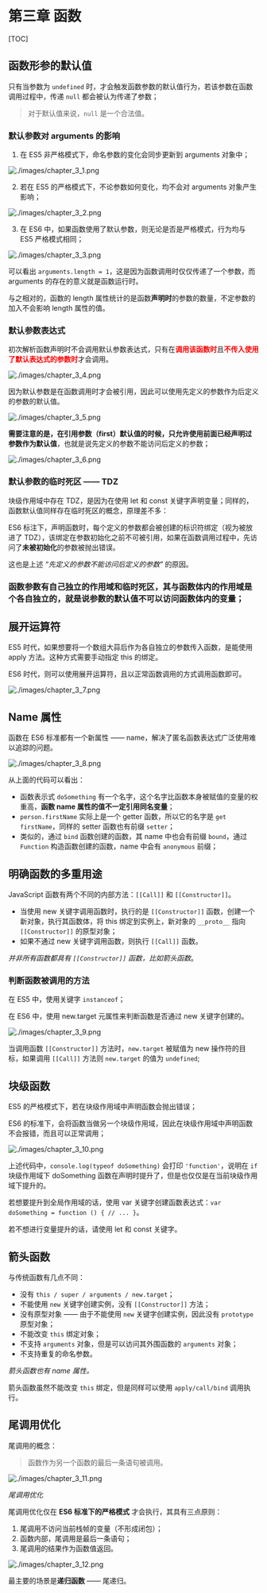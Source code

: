 # 第三章 函数

[TOC]

## 函数形参的默认值

只有当参数为 `undefined` 时，才会触发函数参数的默认值行为，若该参数在函数调用过程中，传递 `null` 都会被认为传递了参数；

> 对于默认值来说，`null` 是一个合法值。

### 默认参数对 arguments 的影响

1. 在 ES5 非严格模式下，命名参数的变化会同步更新到 arguments 对象中；

![./images/chapter_3_1.png](./images/chapter_3_1.png)

2. 若在 ES5 的严格模式下，不论参数如何变化，均不会对 arguments 对象产生影响；

![./images/chapter_3_2.png](./images/chapter_3_2.png)

3. 在 ES6 中，如果函数使用了默认参数，则无论是否是严格模式，行为均与 ES5 严格模式相同；
   
![./images/chapter_3_3.png](./images/chapter_3_3.png)

可以看出 `arguments.length = 1`，这是因为函数调用时仅仅传递了一个参数，而 arguments 的存在的意义就是函数运行时。

与之相对的，函数的 length 属性统计的是函数**声明时**的参数的数量，不定参数的加入不会影响 length 属性的值。


### 默认参数表达式

初次解析函数声明时不会调用默认参数表达式，只有在<font style="color: red; font-weight: bold;">调用该函数时</font>且<font style="color: red;font-weight: bold;">不传入使用了默认表达式的参数时</font>才会调用。

![./images/chapter_3_4.png](./images/chapter_3_4.png)

因为默认参数是在函数调用时才会被引用，因此可以使用先定义的参数作为后定义的参数的默认值。

![./images/chapter_3_5.png](./images/chapter_3_5.png)

**需要注意的是，在引用参数（first）默认值的时候，只允许使用前面已经声明过参数作为默认值**，也就是说先定义的参数不能访问后定义的参数；

![./images/chapter_3_6.png](./images/chapter_3_6.png)

### 默认参数的临时死区 —— TDZ

块级作用域中存在 TDZ，是因为在使用 let 和 const 关键字声明变量；同样的，函数默认值同样存在临时死区的概念，原理差不多：

ES6 标注下，声明函数时，每个定义的参数都会被创建的标识符绑定（视为被放进了 TDZ），该绑定在参数初始化之前不可被引用，如果在函数调用过程中，先访问了**未被初始化**的参数被抛出错误。

这也是上述 *“先定义的参数不能访问后定义的参数”* 的原因。

### 函数参数有自己独立的作用域和临时死区，其与函数体内的作用域是个各自独立的，就是说参数的默认值不可以访问函数体内的变量；

## 展开运算符

ES5 时代，如果想要将一个数组大蒜后作为各自独立的参数传入函数，是能使用 apply 方法。这种方式需要手动指定 this 的绑定。

ES6 时代，则可以使用展开运算符，且以正常函数调用的方式调用函数即可。

![./images/chapter_3_7.png](./images/chapter_3_7.png)

## Name 属性

函数在 ES6 标准都有一个新属性 —— name，解决了匿名函数表达式广泛使用难以追踪的问题。

![./images/chapter_3_8.png](./images/chapter_3_8.png)

从上面的代码可以看出：
* 函数表示式 `doSomething` 有一个名字，这个名字比函数本身被赋值的变量的权重高，**函数 name 属性的值不一定引用同名变量**；
* `person.firstName` 实际上是一个 getter 函数，所以它的名字是 `get firstName`，同样的 setter 函数也有前缀 `setter`；
* 类似的，通过 `bind` 函数创建的函数，其 name 中也会有前缀 `bound`，通过 `Function` 构造函数创建的函数，name 中会有 `anonymous` 前缀；

## 明确函数的多重用途

JavaScript 函数有两个不同的内部方法：`[[Call]]` 和 `[[Constructor]]`。

* 当使用 new 关键字调用函数时，执行的是 `[[Constructor]]` 函数，创建一个新对象，执行其函数体，将 this 绑定到实例上，新对象的 `__proto__` 指向 `[[Constructor]]` 的原型对象；
* 如果不通过 new 关键字调用函数，则执行 `[[Call]]` 函数。

*并非所有函数都具有 `[[Constructor]]` 函数，比如箭头函数*。

### 判断函数被调用的方法

在 ES5 中，使用关键字 `instanceof`；

在 ES6 中，使用 new.target 元属性来判断函数是否通过 new 关键字创建的。

![./images/chapter_3_9.png](./images/chapter_3_9.png)

当调用函数 `[[Constructor]]` 方法时，`new.target` 被赋值为 new 操作符的目标，如果调用 `[[Call]]` 方法则 `new.target` 的值为 `undefined`;

## 块级函数

ES5 的严格模式下，若在块级作用域中声明函数会抛出错误；

ES6 的标准下，会将函数当做另一个块级作用域，因此在块级作用域中声明函数不会报错，而且可以正常调用；

![./images/chapter_3_10.png](./images/chapter_3_10.png)

上述代码中，`console.log(typeof doSomething)` 会打印 `'function'`，说明在 `if` 块级作用域下 doSomething 函数在声明时提升了，但是也仅仅是在当前块级作用域下提升的。

若想要提升到全局作用域的话，使用 var 关键字创建函数表达式：`var doSomething = function () { // ... }`。

若不想进行变量提升的话，请使用 let 和 const 关键字。

## 箭头函数

与传统函数有几点不同：

* 没有 `this / super / arguments / new.target`；
* 不能使用 `new` 关键字创建实例，没有 `[[Constructor]]` 方法；
* 没有原型对象 —— 由于不能使用 `new` 关键字创建实例，因此没有 `prototype` 原型对象；
* 不能改变 `this` 绑定对象；
* 不支持 `arguments` 对象，但是可以访问其外围函数的 `arguments` 对象；
* 不支持重复的命名参数。

*箭头函数也有 name 属性。*

箭头函数虽然不能改变 `this` 绑定，但是同样可以使用 `apply/call/bind` 调用执行。

## 尾调用优化

尾调用的概念：

> 函数作为另一个函数的最后一条语句被调用。

![./images/chapter_3_11.png](./images/chapter_3_11.png)

*尾调用优化*

尾调用优化仅在 **ES6 标准下的严格模式** 才会执行，其具有三点原则：

1. 尾调用不访问当前栈帧的变量（不形成闭包）；
2. 函数内部，尾调用是最后一条语句；
3. 尾调用的结果作为函数值返回。

![./images/chapter_3_12.png](./images/chapter_3_12.png)

最主要的场景是**递归函数** —— 尾递归。